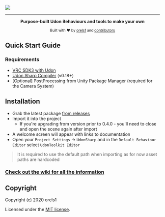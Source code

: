 ![](https://cdn.vrchat.sh/ut/promo/github_banner.png)
<hr>
<p align="center">
  <strong>Purpose-built Udon Behaviours and tools to make your own</strong>
</p>

<p align="center">
  <sub>Built with ❤︎ by
  <a href="https://twitter.com/orels1_">orels1</a> and
  <a href="https://github.com/orels1/UdonToolkit/graphs/contributors">
    contributors
  </a>
  </sub>
</p>

## Quick Start Guide

### Requirements

- [VRC SDK3 with Udon](https://vrchat.com/home/download)
- [Udon Sharp Compiler](https://github.com/Merlin-san/UdonSharp) (v0.18+)
- [Optional] PostProcessing from Unity Package Manager (required for the Camera System)

## Installation

- Grab the latest package [from releases](https://github.com/orels1/UdonToolkit/releases)
- Import it into the project
    - If you're upgrading from version prior to 0.4.0 - you'll need to close and open the scene again after import
- A welcome screen will appear with links to documentation
- Open your `Project Settings` -> `UdonSharp` and in the `Default Behaviour Editor` select `UdonToolkit Editor`

> It is required to use the default path when importing as for now asset paths are hardcoded

### [Check out the wiki for all the information](https://ut.orels.sh/)

## Copyright

Copyright (c) 2020 orels1

Licensed under the [MIT license](LICENSE).
